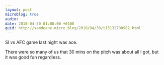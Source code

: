 ```yaml
---
layout: post
microblog: true
audio: 
date: 2010-04-30 01:00:00 +0100
guid: http://samdeane.micro.blog/2010/04/30/t13132700982.html
---
```

SI vs AFC game last night was ace. 

There were so many of us that 30 mins on the pitch was about all I got, but it was good fun regardless.
